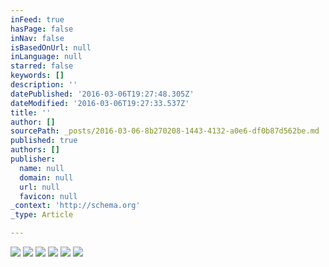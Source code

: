 ```yaml
---
inFeed: true
hasPage: false
inNav: false
isBasedOnUrl: null
inLanguage: null
starred: false
keywords: []
description: ''
datePublished: '2016-03-06T19:27:48.305Z'
dateModified: '2016-03-06T19:27:33.537Z'
title: ''
author: []
sourcePath: _posts/2016-03-06-8b270208-1443-4132-a0e6-df0b87d562be.md
published: true
authors: []
publisher:
  name: null
  domain: null
  url: null
  favicon: null
_context: 'http://schema.org'
_type: Article

---
```

![](https://the-grid-user-content.s3-us-west-2.amazonaws.com/6794370e-f215-4de8-a17a-0e1d68c09d8e.jpg)
![](https://the-grid-user-content.s3-us-west-2.amazonaws.com/98675605-7e77-42e1-a4cc-3330ba1df878.jpg)
![](https://the-grid-user-content.s3-us-west-2.amazonaws.com/8684b322-1ebd-4052-91d8-872b74a7de0d.jpg)
![](https://the-grid-user-content.s3-us-west-2.amazonaws.com/ae5d5799-a36c-4a16-b028-b3a88f249a2f.jpg)
![](https://the-grid-user-content.s3-us-west-2.amazonaws.com/c6a7c73c-1a09-4d76-b86e-4b5d9d8779f7.jpg)
![](https://the-grid-user-content.s3-us-west-2.amazonaws.com/eddec6ef-8722-4697-bb3f-893df418131d.jpg)
